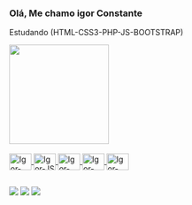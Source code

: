 ### Olá, Me chamo igor Constante

Estudando (HTML-CSS3-PHP-JS-BOOTSTRAP)

<div>
<a href="https://github.com/Hightteck">
  <img height="180em" src="https://github-readme-stats.vercel.app/api?username=Hightteck&show_icons=true&theme=dark&include_all_commits=true&count_private=true"/>
</div>

<div style="display: inline_block"><br>
  <img align="center" alt="Igor-PHP" height="30" width="40" src="https://img.shields.io/badge/PHP-777BB4?style=for-the-badge&logo=php&logoColor=white">
  <img align="center" alt="Igor-JS" height="30" width="40" src="https://img.shields.io/badge/JavaScript-F7DF1E?style=for-the-badge&logo=javascript&logoColor=black">
  <img align="center" alt="Igor-Bootstrap" height="30" width="40" src="https://img.shields.io/badge/Bootstrap-563D7C?style=for-the-badge&logo=bootstrap&logoColor=white">
  <img align="center" alt="Igor-CSS3" height="30" width="40" src="https://img.shields.io/badge/CSS3-1572B6?style=for-the-badge&logo=css3&logoColor=white">
  <img align="center" alt="Igor-Bash" height="30" width="40" src="https://cdn.jsdelivr.net/gh/devicons/devicon/icons/bash/bash-original.svg">

</div>
  
##
  
<div>
  <a href="https://www.instagram.com/igor__9906/" target="_blank"><img src="https://img.shields.io/badge/-Instagram-%23E4405F?style=for-the-badge&logo=instagram&logoColor=white" target="_blank"></a>
  <a href = "mailto:igor.constant1900@gmail.com"><img src="https://img.shields.io/badge/-Gmail-%23333?style=for-the-badge&logo=gmail&logoColor=white" target="_blank"></a>
  <a href="https://api.whatsapp.com/send?phone=5551989150916&text=Ola"><img src="https://img.shields.io/badge/WhatsApp-25D366?style=for-the-badge&logo=whatsapp&logoColor=white" target="_blank"></a>
</div>
